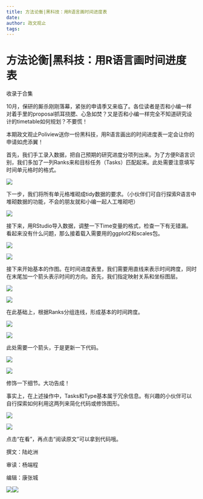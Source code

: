 ```yaml
---
title: 方法论衡|黑科技：用R语言画时间进度表
date: 
author: 政文观止
tags: 
---
```

# 方法论衡|黑科技：用R语言画时间进度表


收录于合集

  

10月，保研的厮杀刚刚落幕，紧张的申请季又来临了。各位读者是否和小编一样对着手里的proposal抓耳挠腮、心急如焚？又是否和小编一样完全不知道研究设计的timetable如何规划？不要慌！

  

本期政文观止Poliview送你一份黑科技，用R语言画出的时间进度表一定会让你的申请如虎添翼！

  

首先，我们手工录入数据，把自己预期的研究进度分项列出来。为了方便R语言识别，我们多加了一列Ranks来和目标任务（Tasks）匹配起来。此处需要注意填写时间单元格时的格式。

  

  

![](/images/380/2.png)

  

下一步，我们将所有单元格堆砌成tidy数据的要求。（小伙伴们可自行探索R语言中堆砌数据的功能，不会的朋友就和小编一起人工堆砌吧）

  

![](/images/380/3.png)

  

接下来，用RStudio导入数据，调整一下Time变量的格式，检查一下有无错漏。看起来没有什么问题，那么接着载入需要用的ggplot2和scales包。

  

![](/images/380/4.png)

  

![](/images/380/5.png)

  

接下来开始基本的作图。在时间进度表里，我们需要用直线来表示时间跨度，同时在末尾加一个箭头表示时间的方向。首先，我们指定映射关系和坐标图层。

  

![](/images/380/6.png)

  

![](/images/380/7.png)

  

在此基础上，根据Ranks分组连线，形成基本的时间跨度。

  

![](/images/380/8.png)

  

![](/images/380/9.png)

  

此处需要一个箭头，于是更新一下代码。

  

![](/images/380/10.png)

  

![](/images/380/11.png)

  

修饰一下细节。大功告成！

事实上，在上述操作中，Tasks和Type基本属于冗余信息。有兴趣的小伙伴可以自行探索如何利用这两列来简化代码或修饰图形。

  

![](/images/380/12.png)

  

![](/images/380/13.png)

  

点击“在看”，再点击“阅读原文”可以拿到代码哦。

撰文：陆屹洲

审读：杨端程  

编辑：康张城

  

![](/images/380/14.jpeg)![](/images/380/15.jpeg)

  

